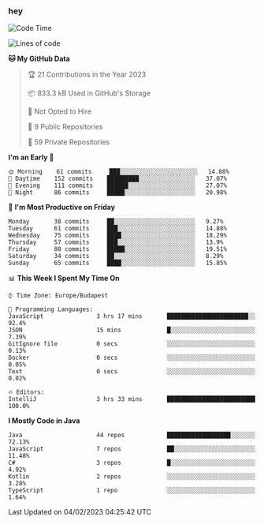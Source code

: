 ### hey

<!--START_SECTION:waka-->
![Code Time](http://img.shields.io/badge/Code%20Time-884%20hrs%2054%20mins-blue)

![Lines of code](https://img.shields.io/badge/From%20Hello%20World%20I%27ve%20Written-652%20Thousand%20lines%20of%20code-blue)

**🐱 My GitHub Data** 

> 🏆 21 Contributions in the Year 2023
 > 
> 📦 833.3 kB Used in GitHub's Storage 
 > 
> 🚫 Not Opted to Hire
 > 
> 📜 9 Public Repositories 
 > 
> 🔑 59 Private Repositories  
 > 
**I'm an Early 🐤** 

```text
🌞 Morning    61 commits     ███░░░░░░░░░░░░░░░░░░░░░░   14.88% 
🌆 Daytime    152 commits    █████████░░░░░░░░░░░░░░░░   37.07% 
🌃 Evening    111 commits    ██████░░░░░░░░░░░░░░░░░░░   27.07% 
🌙 Night      86 commits     █████░░░░░░░░░░░░░░░░░░░░   20.98%

```
📅 **I'm Most Productive on Friday** 

```text
Monday       38 commits     ██░░░░░░░░░░░░░░░░░░░░░░░   9.27% 
Tuesday      61 commits     ███░░░░░░░░░░░░░░░░░░░░░░   14.88% 
Wednesday    75 commits     ████░░░░░░░░░░░░░░░░░░░░░   18.29% 
Thursday     57 commits     ███░░░░░░░░░░░░░░░░░░░░░░   13.9% 
Friday       80 commits     █████░░░░░░░░░░░░░░░░░░░░   19.51% 
Saturday     34 commits     ██░░░░░░░░░░░░░░░░░░░░░░░   8.29% 
Sunday       65 commits     ████░░░░░░░░░░░░░░░░░░░░░   15.85%

```


📊 **This Week I Spent My Time On** 

```text
⌚︎ Time Zone: Europe/Budapest

💬 Programming Languages: 
JavaScript               3 hrs 17 mins       ███████████████████████░░   92.4% 
JSON                     15 mins             █░░░░░░░░░░░░░░░░░░░░░░░░   7.39% 
GitIgnore file           0 secs              ░░░░░░░░░░░░░░░░░░░░░░░░░   0.13% 
Docker                   0 secs              ░░░░░░░░░░░░░░░░░░░░░░░░░   0.05% 
Text                     0 secs              ░░░░░░░░░░░░░░░░░░░░░░░░░   0.02%

🔥 Editors: 
IntelliJ                 3 hrs 33 mins       █████████████████████████   100.0%

```

**I Mostly Code in Java** 

```text
Java                     44 repos            ██████████████████░░░░░░░   72.13% 
JavaScript               7 repos             ██░░░░░░░░░░░░░░░░░░░░░░░   11.48% 
C#                       3 repos             █░░░░░░░░░░░░░░░░░░░░░░░░   4.92% 
Kotlin                   2 repos             ░░░░░░░░░░░░░░░░░░░░░░░░░   3.28% 
TypeScript               1 repo              ░░░░░░░░░░░░░░░░░░░░░░░░░   1.64%

```



 Last Updated on 04/02/2023 04:25:42 UTC
<!--END_SECTION:waka-->
